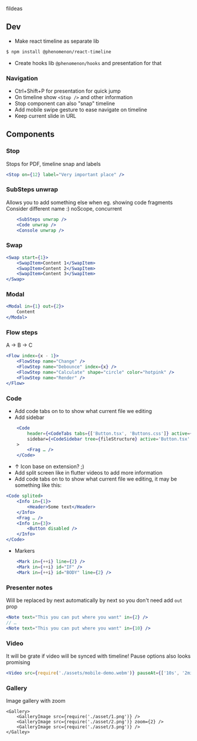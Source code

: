 fiIdeas

## Dev

-   Make react timeline as separate lib

```bash
$ npm install @phenomenon/react-timeline
```

-   Create hooks lib `@phenomenon/hooks` and presentation for that

### Navigation

-   Ctrl+Shift+P for presentation for quick jump
-   On timeline show `<Stop />` and other information
-   Stop component can also "snap" timeline
-   Add mobile swipe gesture to ease navigate on timeline
-   Keep current slide in URL

## Components

### Stop

Stops for PDF, timeline snap and labels

```jsx
<Stop on={12} label="Very important place" />
```

### SubSteps unwrap

Allows you to add something else when eg. showing code fragments
Consider different name :) noScope, concurrent

```jsx
    <SubSteps unwrap />
    <Code unwrap />
    <Console unwrap />
```

### Swap

```jsx
<Swap start={1}>
    <SwapItem>Content 1</SwapItem>
    <SwapItem>Content 2</SwapItem>
    <SwapItem>Content 3</SwapItem>
</Swap>
```

### Modal

```jsx
<Modal in={1} out={2}>
    Content
</Modal>
```

### Flow steps

A → B → C

```jsx
<Flow index={x - 1}>
    <FlowStep name="Change" />
    <FlowStep name="Debounce" index={x} />
    <FlowStep name="Calculate" shape="circle" color="hotpink" />
    <FlowStep name="Render" />
</Flow>
```

### Code

-   Add code tabs on to to show what current file we editing
-   Add sidebar

```jsx
    <Code
        header={<CodeTabs tabs={['Button.tsx', 'Buttons.css']} active={1}>}
        sidebar={<CodeSidebar tree={fileStructure} active='Button.tsx' />}
    >
        <Frag … />
    </Code>
```

-   ↑ Icon base on extension? ;)
-   Add split screen like in flutter videos to add more information
-   Add code tabs on to to show what current file we editing, it may be something like this:

```jsx
<Code splited>
    <Info in={1}>
        <Header>Some text</Header>
    </Info>
    <Frag … />
    <Info in={3}>
        <Button disabled />
    </Info>
</Code>
```

-   Markers

```jsx
    <Mark in={++i} line={2} />
    <Mark in={++i} id="IF" />
    <Mark in={++i} id="BODY" line={2} />
```

### Presenter notes

Will be replaced by next automatically by next so you don't need add `out` prop

```jsx
<Note text="This you can put where you want" in={2} />
// …
<Note text="This you can put where you want" in={10} />
```

### Video

It will be grate if video will be synced with timeline!
Pause options also looks promising

```jsx
<Video src={require('./assets/mobile-demo.webm')} pauseAt={['10s', '2min', '-4min']} />
```

### Gallery

Image gallery with zoom

```tsx
<Gallery>
    <GalleryImage src={require('./asset/1.png')} />
    <GalleryImage src={require('./asset/2.png')} zoom={2} />
    <GalleryImage src={require('./asset/3.png')} />
</Galley>
```
